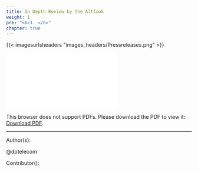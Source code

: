 ```yaml
---
title: In Depth Review by the Altlook
weight: 1
pre: "<b>1. </b>"
chapter: true
---
```

{{< imagesurlsheaders "images_headers/Pressreleases.png"  >}}



<object data="cloud/PIRL_-_In_Depth_Review.pdf" type="application/pdf" width="1400px" height="1400px">
    <embed src="cloud/PIRL_-_In_Depth_Review.pdf">
        <p>This browser does not support PDFs. Please download the PDF to view it: <a href="cloud/PIRL_-_In_Depth_Review.pdf">Download PDF</a>.</p>
    </embed>
</object>






---
Author(s):  


@dptelecom

Contributor():
